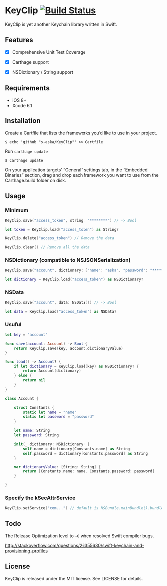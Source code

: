 # KeyClip [![Build Status](https://travis-ci.org/s-aska/KeyClip.svg)](https://travis-ci.org/s-aska/KeyClip)

KeyClip is yet another Keychain library written in Swift.


## Features

- [x] Comprehensive Unit Test Coverage
- [x] Carthage support
- [x] NSDictionary / String support


## Requirements

- iOS 8+
- Xcode 6.1


## Installation

Create a Cartfile that lists the frameworks you’d like to use in your project.

    $ echo 'github "s-aska/KeyClip"' >> Cartfile

Run `carthage update`

    $ carthage update

On your application targets’ “General” settings tab, in the “Embedded Binaries” section, drag and drop each framework you want to use from the Carthage.build folder on disk.


## Usage

### Minimum

```swift
KeyClip.save("access_token", string: "********") // -> Bool

let token = KeyClip.load("access_token") as String?

KeyClip.delete("access_token") // Remove the data

KeyClip.clear() // Remove all the data
```

### NSDictionary (compatible to NSJSONSerialization)

```swift
KeyClip.save("account", dictionary: ["name": "aska", "password": "********"]) // -> Bool

let dictionary = KeyClip.load("access_token") as NSDictionary?
```

### NSData

```swift
KeyClip.save("account", data: NSData()) // -> Bool

let data = KeyClip.load("access_token") as NSData?
```

### Usuful

```swift
let key = "account"

func save(account: Account) -> Bool {
    return KeyClip.save(key, account.dictionaryValue)
}

func load() -> Account? {
    if let dictionary = KeyClip.load(key) as NSDictionary? {
        return Account(dictionary)
    } else {
        return nil
    }
}

class Account {

    struct Constants {
        static let name = "name"
        static let password = "password"
    }

    let name: String
    let password: String

    init(_ dictionary: NSDictionary) {
        self.name = dictionary[Constants.name] as String
        self.password = dictionary[Constants.password] as String
    }

    var dictionaryValue: [String: String] {
        return [Constants.name: name, Constants.password: password]
    }

}
```

### Specify the kSecAttrService

```swift
KeyClip.setService("com...") // default is NSBundle.mainBundle().bundleIdentifier
```


## Todo

The Release Optimization level to `-O` when resolved Swift compiler bugs.

http://stackoverflow.com/questions/26355630/swift-keychain-and-provisioning-profiles


## License

KeyClip is released under the MIT license. See LICENSE for details.
